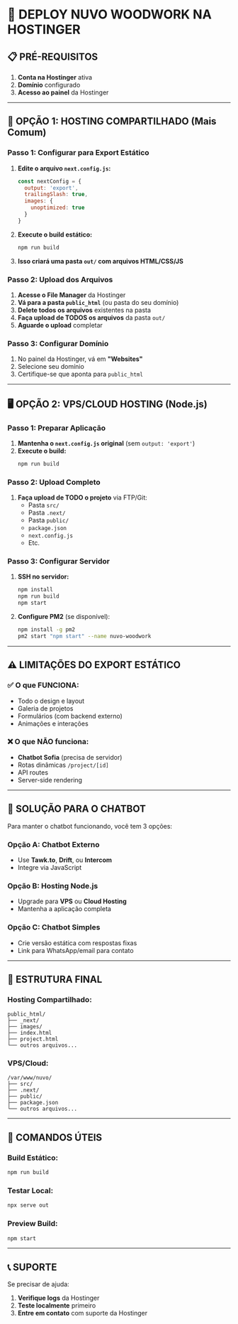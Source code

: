 # 🚀 DEPLOY NUVO WOODWORK NA HOSTINGER

## 📋 **PRÉ-REQUISITOS**

1. **Conta na Hostinger** ativa
2. **Domínio** configurado 
3. **Acesso ao painel** da Hostinger

---

## 🎯 **OPÇÃO 1: HOSTING COMPARTILHADO (Mais Comum)**

### **Passo 1: Configurar para Export Estático**

1. **Edite o arquivo `next.config.js`:**
   ```javascript
   const nextConfig = {
     output: 'export',
     trailingSlash: true,
     images: {
       unoptimized: true
     }
   }
   ```

2. **Execute o build estático:**
   ```bash
   npm run build
   ```

3. **Isso criará uma pasta `out/` com arquivos HTML/CSS/JS**

### **Passo 2: Upload dos Arquivos**

1. **Acesse o File Manager** da Hostinger
2. **Vá para a pasta `public_html`** (ou pasta do seu domínio)
3. **Delete todos os arquivos** existentes na pasta
4. **Faça upload de TODOS os arquivos** da pasta `out/`
5. **Aguarde o upload** completar

### **Passo 3: Configurar Domínio**

1. No painel da Hostinger, vá em **"Websites"**
2. Selecione seu domínio
3. Certifique-se que aponta para `public_html`

---

## 🖥️ **OPÇÃO 2: VPS/CLOUD HOSTING (Node.js)**

### **Passo 1: Preparar Aplicação**

1. **Mantenha o `next.config.js` original** (sem `output: 'export'`)
2. **Execute o build:**
   ```bash
   npm run build
   ```

### **Passo 2: Upload Completo**

1. **Faça upload de TODO o projeto** via FTP/Git:
   - Pasta `src/`
   - Pasta `.next/`
   - Pasta `public/`
   - `package.json`
   - `next.config.js`
   - Etc.

### **Passo 3: Configurar Servidor**

1. **SSH no servidor:**
   ```bash
   npm install
   npm run build
   npm start
   ```

2. **Configure PM2** (se disponível):
   ```bash
   npm install -g pm2
   pm2 start "npm start" --name nuvo-woodwork
   ```

---

## ⚠️ **LIMITAÇÕES DO EXPORT ESTÁTICO**

### **✅ O que FUNCIONA:**
- Todo o design e layout
- Galeria de projetos
- Formulários (com backend externo)
- Animações e interações

### **❌ O que NÃO funciona:**
- **Chatbot Sofia** (precisa de servidor)
- Rotas dinâmicas `/project/[id]`
- API routes
- Server-side rendering

---

## 🤖 **SOLUÇÃO PARA O CHATBOT**

Para manter o chatbot funcionando, você tem 3 opções:

### **Opção A: Chatbot Externo**
- Use **Tawk.to**, **Drift**, ou **Intercom**
- Integre via JavaScript

### **Opção B: Hosting Node.js**
- Upgrade para **VPS** ou **Cloud Hosting**
- Mantenha a aplicação completa

### **Opção C: Chatbot Simples**
- Crie versão estática com respostas fixas
- Link para WhatsApp/email para contato

---

## 📁 **ESTRUTURA FINAL**

### **Hosting Compartilhado:**
```
public_html/
├── _next/
├── images/
├── index.html
├── project.html
└── outros arquivos...
```

### **VPS/Cloud:**
```
/var/www/nuvo/
├── src/
├── .next/
├── public/
├── package.json
└── outros arquivos...
```

---

## 🔧 **COMANDOS ÚTEIS**

### **Build Estático:**
```bash
npm run build
```

### **Testar Local:**
```bash
npx serve out
```

### **Preview Build:**
```bash
npm start
```

---

## 📞 **SUPORTE**

Se precisar de ajuda:
1. **Verifique logs** da Hostinger
2. **Teste localmente** primeiro
3. **Entre em contato** com suporte da Hostinger